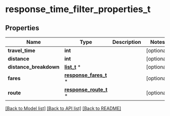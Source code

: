 # response_time_filter_properties_t

## Properties
Name | Type | Description | Notes
------------ | ------------- | ------------- | -------------
**travel_time** | **int** |  | [optional] 
**distance** | **int** |  | [optional] 
**distance_breakdown** | [**list_t**](response_distance_breakdown_item.md) \* |  | [optional] 
**fares** | [**response_fares_t**](response_fares.md) \* |  | [optional] 
**route** | [**response_route_t**](response_route.md) \* |  | [optional] 

[[Back to Model list]](../README.md#documentation-for-models) [[Back to API list]](../README.md#documentation-for-api-endpoints) [[Back to README]](../README.md)


